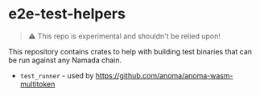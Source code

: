 # e2e-test-helpers

> :warning: This repo is experimental and shouldn't be relied upon!

This repository contains crates to help with building test binaries that can be run against any Namada chain.

- `test_runner` - used by <https://github.com/anoma/anoma-wasm-multitoken>
